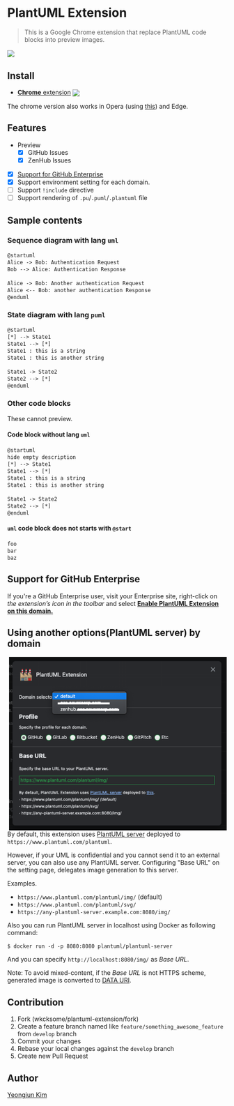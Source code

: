 #  PlantUML Extension

> This is a Google Chrome extension that replace PlantUML code blocks into preview images.

[link-cws]: https://chrome.google.com/webstore/detail/plantuml-extension/jbdmdkcjhnceacdkahhpfpijcohplgaj "Version published on Chrome Web Store"

[<img valign="middle" src="https://img.shields.io/chrome-web-store/d/jbdmdkcjhnceacdkahhpfpijcohplgaj.svg?label=users">][link-cws]

## Install

- [**Chrome** extension][link-cws] [<img valign="middle" src="https://img.shields.io/chrome-web-store/v/jbdmdkcjhnceacdkahhpfpijcohplgaj.svg?label=%20">][link-cws]

The chrome version also works in Opera (using [this](https://addons.opera.com/en/extensions/details/download-chrome-extension-9/)) and Edge.

## Features

- Preview
  - [x] GitHub Issues
  - [x] ZenHub Issues
- [x] [Support for GitHub Enterprise](#support-for-github-enterprise)
- [x] Support environment setting for each domain.
- [ ] Support `!include` directive
- [ ] Support rendering of `.pu`/`.puml`/`.plantuml` file

## Sample contents

### Sequence diagram with lang `uml`

```uml
@startuml
Alice -> Bob: Authentication Request
Bob --> Alice: Authentication Response

Alice -> Bob: Another authentication Request
Alice <-- Bob: another authentication Response
@enduml
```

### State diagram with lang `puml`

```puml
@startuml
[*] --> State1
State1 --> [*]
State1 : this is a string
State1 : this is another string

State1 -> State2
State2 --> [*]
@enduml
```

### Other code blocks

These cannot preview.

#### Code block without lang `uml`

```
@startuml
hide empty description
[*] --> State1
State1 --> [*]
State1 : this is a string
State1 : this is another string

State1 -> State2
State2 --> [*]
@enduml
```

#### `uml` code block does not starts with `@start`

```uml
foo
bar
baz
```
## Support for GitHub Enterprise

If you're a GitHub Enterprise user, visit your Enterprise site, right-click on _the extension’s icon in the toolbar_ and select [**Enable PlantUML Extension on this domain.**](https://raw.githubusercontent.com/wicksome/plantuml-extension/master/images/enable-github-enterprise.png)

## Using another options(PlantUML server) by domain 

<img src="images/options-page.png" align="right" width="500">

By default, this extension uses [PlantUML server](https://github.com/plantuml/plantuml-server)
deployed to `https://www.plantuml.com/plantuml`.

However, if your UML is confidential and you cannot send it to an external server, you can also use any PlantUML server.
Configuring "Base URL" on the setting page, delegates image generation to this server.

Examples.

* `https://www.plantuml.com/plantuml/img/` (default)
* `https://www.plantuml.com/plantuml/svg/`
* `https://any-plantuml-server.example.com:8080/img/`

Also you can run PlantUML server in localhost using Docker as following command:

```
$ docker run -d -p 8080:8080 plantuml/plantuml-server
```

And you can specify `http://localhost:8080/img/` as *Base URL*.

Note: To avoid mixed-content, if the *Base URL* is not HTTPS scheme,
generated image is converted to [DATA URI](https://tools.ietf.org/html/rfc2397).

## Contribution

1. Fork (wkcksome/plantuml-extension/fork)
2. Create a feature branch named like `feature/something_awesome_feature` from `develop` branch
3. Commit your changes
4. Rebase your local changes against the `develop` branch
5. Create new Pull Request

## Author

[Yeongjun Kim](https://github.com/wicksome)
